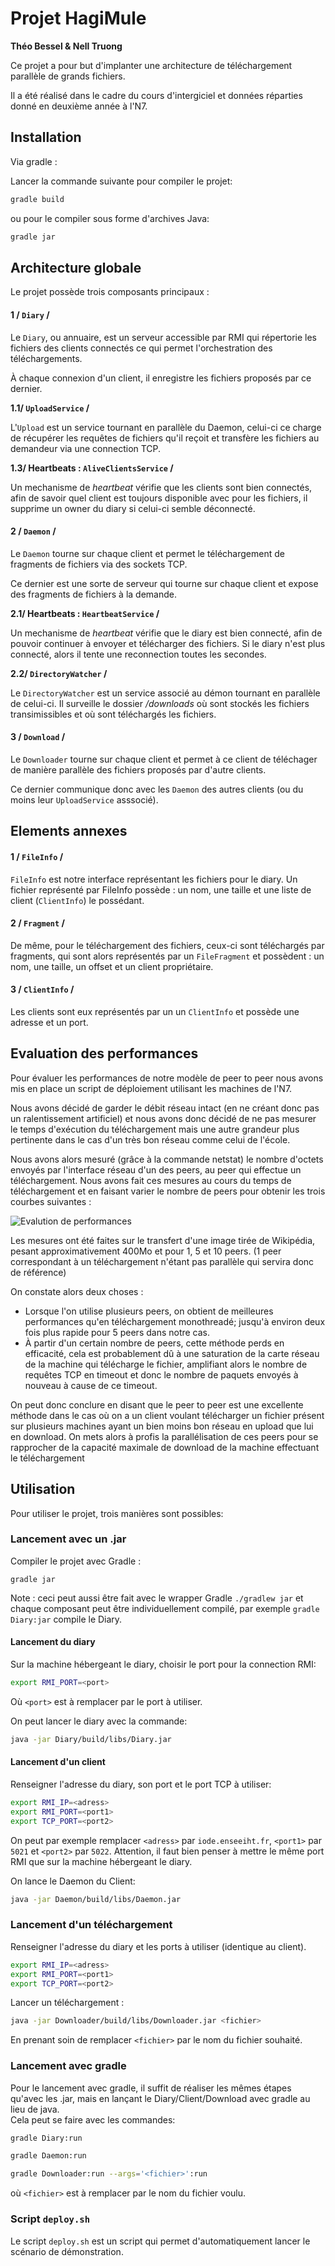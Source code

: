 # Projet HagiMule

**Théo Bessel & Nell Truong**

Ce projet a pour but d'implanter une architecture de téléchargement parallèle de grands fichiers.

Il a été réalisé dans le cadre du cours d'intergiciel et données réparties donné en deuxième année à l'N7.

## Installation

Via gradle :

Lancer la commande suivante pour compiler le projet:
```bash
gradle build
```

ou pour le compiler sous forme d'archives Java:
```bash
gradle jar
```

## Architecture globale

Le projet possède trois composants principaux :

#### 1 / `Diary` /

Le `Diary`, ou annuaire, est un serveur accessible par RMI qui répertorie les fichiers des clients connectés ce qui permet l'orchestration des téléchargements.

À chaque connexion d'un client, il enregistre les fichiers proposés par ce dernier.

**1.1/ `UploadService` /**

L'`Upload` est un service tournant en parallèle du Daemon, celui-ci ce charge de récupérer les requêtes de fichiers qu'il reçoit et transfère les fichiers au demandeur via une connection TCP.

**1.3/ Heartbeats : `AliveClientsService` /**

Un mechanisme de *heartbeat* vérifie que les clients sont bien connectés, afin de savoir quel client est toujours disponible avec pour les fichiers, il supprime un owner du diary si celui-ci semble déconnecté.

#### 2 / `Daemon` /

Le `Daemon` tourne sur chaque client et permet le téléchargement de fragments de fichiers via des sockets TCP.

Ce dernier est une sorte de serveur qui tourne sur chaque client et expose des fragments de fichiers à la demande.

**2.1/ Heartbeats : `HeartbeatService` /**

Un mechanisme de *heartbeat* vérifie que le diary est bien connecté, afin de pouvoir continuer à envoyer et télécharger des fichiers. Si le diary n'est plus connecté, alors il tente une reconnection toutes les secondes.

**2.2/ `DirectoryWatcher` /**

Le `DirectoryWatcher` est un service associé au démon tournant en parallèle de celui-ci. Il surveille le dossier */downloads* où sont stockés les fichiers transimissibles et où sont téléchargés les fichiers.

#### 3 / `Download` /

Le `Downloader` tourne sur chaque client et permet à ce client de téléchager de manière parallèle des fichiers proposés par d'autre clients.

Ce dernier communique donc avec les `Daemon` des autres clients (ou du moins leur `UploadService` asssocié).

## Elements annexes

#### 1 / `FileInfo` /

`FileInfo` est notre interface représentant les fichiers pour le diary. Un fichier représenté par FileInfo possède : un nom, une taille et une liste de client (`ClientInfo`) le possédant.

#### 2 / `Fragment` /
De même, pour le téléchargement des fichiers, ceux-ci sont téléchargés par fragments, qui sont alors représentés par un `FileFragment` et possèdent : un nom, une taille, un offset et un client propriétaire.

#### 3 / `ClientInfo` /

Les clients sont eux représentés par un un `ClientInfo` et possède une adresse et un port.

## Evaluation des performances

Pour évaluer les performances de notre modèle de peer to peer nous avons mis en place un script de déploiement utilisant les machines de l'N7.

Nous avons décidé de garder le débit réseau intact (en ne créant donc pas un ralentissement artificiel) et nous avons donc décidé de ne pas mesurer le temps d'exécution du téléchargement mais une autre grandeur plus pertinente dans le cas d'un très bon réseau comme celui de l'école.

Nous avons alors mesuré (grâce à la commande netstat) le nombre d'octets envoyés par l'interface réseau d'un des peers, au peer qui effectue un téléchargement. Nous avons fait ces mesures au cours du temps de téléchargement et en faisant varier le nombre de peers pour obtenir les trois courbes suivantes :

![Evalution de performances](./doc/evalPerf.png)

Les mesures ont été faites sur le transfert d'une image tirée de Wikipédia, pesant approximativement 400Mo et pour 1, 5 et 10 peers. (1 peer correspondant à un téléchargement n'étant pas parallèle qui servira donc de référence)

On constate alors deux choses :
- Lorsque l'on utilise plusieurs peers, on obtient de meilleures performances qu'en téléchargement monothreadé; jusqu'à environ deux fois plus rapide pour 5 peers dans notre cas.
- À partir d'un certain nombre de peers, cette méthode perds en efficacité, cela est probablement dû à une saturation de la carte réseau de la machine qui télécharge le fichier, amplifiant alors le nombre de requêtes TCP en timeout et donc le nombre de paquets envoyés à nouveau à cause de ce timeout.

On peut donc conclure en disant que le peer to peer est une excellente méthode dans le cas où on a un client voulant télécharger un fichier présent sur plusieurs machines ayant un bien moins bon réseau en upload que lui en download. On mets alors à profis la parallélisation de ces peers pour se rapprocher de la capacité maximale de download de la machine effectuant le téléchargement

## Utilisation

Pour utiliser le projet, trois manières sont possibles:

### Lancement avec un .jar

Compiler le projet avec Gradle :
```
gradle jar
```
Note : ceci peut aussi être fait avec le wrapper Gradle `./gradlew jar` et chaque composant peut être individuellement compilé, par exemple `gradle Diary:jar` compile le Diary.

#### Lancement du diary

Sur la machine hébergeant le diary, choisir le port pour la connection RMI:
```bash
export RMI_PORT=<port>
```
Où `<port>` est à remplacer par le port à utiliser.

On peut lancer le diary avec la commande:
```bash
java -jar Diary/build/libs/Diary.jar
```

#### Lancement d'un client

Renseigner l'adresse du diary, son port et le port TCP à utiliser:
```bash
export RMI_IP=<adress>
export RMI_PORT=<port1>
export TCP_PORT=<port2>
```

On peut par exemple remplacer `<adress>` par `iode.enseeiht.fr`, `<port1>` par `5021` et `<port2>` par `5022`. Attention, il faut bien penser à mettre le même port RMI que sur la machine hébergeant le diary.

On lance le Daemon du Client:
```bash
java -jar Daemon/build/libs/Daemon.jar
```

### Lancement d'un téléchargement

Renseigner l'adresse du diary et les ports à utiliser (identique au client).
```bash
export RMI_IP=<adress>
export RMI_PORT=<port1>
export TCP_PORT=<port2>
```

Lancer un téléchargement :
```bash
java -jar Downloader/build/libs/Downloader.jar <fichier>
```
En prenant soin de remplacer `<fichier>` par le nom du fichier souhaité.

### Lancement avec gradle

Pour le lancement avec gradle, il suffit de réaliser les mêmes étapes qu'avec les .jar, mais en lançant le Diary/Client/Download avec gradle au lieu de java.<br>
Cela peut se faire avec les commandes:
```bash
gradle Diary:run
```
```bash
gradle Daemon:run
```
```bash
gradle Downloader:run --args='<fichier>':run
```
où `<fichier>` est à remplacer par le nom du fichier voulu.

### Script `deploy.sh`
Le script `deploy.sh` est un script qui permet d'automatiquement lancer le scénario de démonstration.